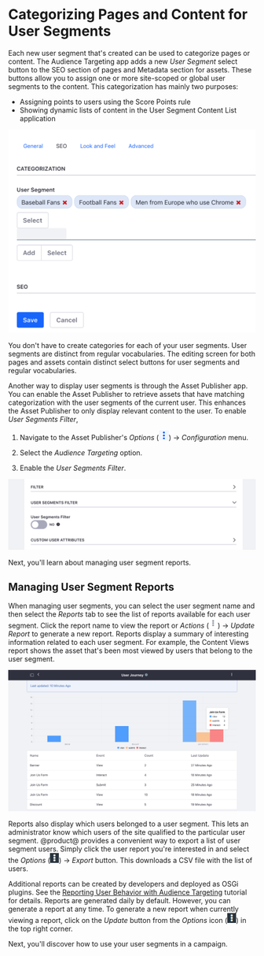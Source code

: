 # Categorizing Pages and Content for User Segments [](id=categorizing-pages-and-content-for-user-segments)

Each new user segment that's created can be used to categorize pages or content.
The Audience Targeting app adds a new *User Segment* select button to the SEO
section of pages and Metadata section for assets. These buttons allow you to
assign one or more site-scoped or global user segments to the content. This
categorization has mainly two purposes:

- Assigning points to users using the Score Points rule
- Showing dynamic lists of content in the User Segment Content List application

![Figure 4: Pages and content can be categorized for user segments.](../../images-dxp/audience-targeting-categorization.png)

You don't have to create categories for each of your user segments. User
segments are distinct from regular vocabularies. The editing screen for both
pages and assets contain distinct select buttons for user segments and regular
vocabularies.

Another way to display user segments is through the Asset Publisher app. You can
enable the Asset Publisher to retrieve assets that have matching categorization
with the user segments of the current user. This enhances the Asset Publisher to
only display relevant content to the user. To enable *User Segments Filter*,

1.  Navigate to the Asset Publisher's *Options* 
    (![Options](../../images-dxp/icon-app-options.png)) &rarr; *Configuration* 
    menu.

2.  Select the *Audience Targeting* option.

3.  Enable the *User Segments Filter*.

![Figure 5: Enabling the User Segments Filter retrieves assets that match the current user's user segments.](../../images-dxp/audience-targeting-asset-publisher-filtering.png)

Next, you'll learn about managing user segment reports.

## Managing User Segment Reports [](id=managing-user-segment-reports)

When managing user segments, you can select the user segment name and then
select the *Reports* tab to see the list of reports available for each user
segment. Click the report name to view the report or *Actions*
(![Actions](../../images-dxp/icon-actions.png)) &rarr; *Update Report* to
generate a new report. Reports display a summary of interesting information
related to each user segment. For example, the Content Views report shows the
asset that's been most viewed by users that belong to the user segment.

![Figure 6: This report displays what pages the user segment has visited.](../../images-dxp/audience-targeting-user-segment-report.png)

Reports also display which users belonged to a user segment. This lets an
administrator know which users of the site qualified to the particular user
segment. @product@ provides a convenient way to export a list of user segment
users. Simply click the user report you're interested in and select the
*Options* (![Options](../../images-dxp/icon-options.png)) &rarr; *Export*
button. This downloads a CSV file with the list of users.

Additional reports can be created by developers and deployed as OSGi plugins.
See the [Reporting User Behavior with Audience Targeting](/develop/tutorials/-/knowledge_base/6-2/reporting-user-behavior-with-audience-targeting)
tutorial for details. Reports are generated daily by default. However, you can
generate a report at any time. To generate a new report when currently viewing a
report, click on the *Update* button from the *Options* icon 
(![Options](../../images-dxp/icon-options.png)) in the top right corner.

Next, you'll discover how to use your user segments in a campaign.
